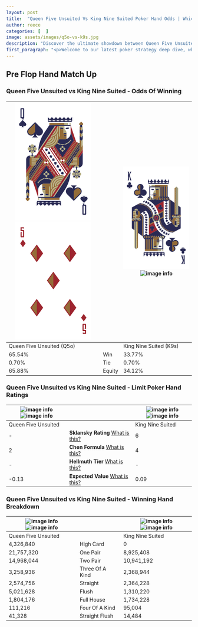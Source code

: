 ```yaml
---
layout: post
title:  "Queen Five Unsuited Vs King Nine Suited Poker Hand Odds | Which Is The Better Hand In Poker? A Complete Guide"
author: reece
categories: [  ]
image: assets/images/q5o-vs-k9s.jpg
description: "Discover the ultimate showdown between Queen Five Unsuited and King Nine Suited in poker! Uncover the odds, strategies, and scenarios where one hand triumphs over the other. Get ready to up your poker game with this thrilling analysis."
first_paragraph: "<p>Welcome to our latest poker strategy deep dive, where we're pitting two distinct hands against each other in a high-stakes showdown: Queen Five Unsuited vs King Nine Suited.</p><p>In the dynamic world of poker, every decision counts, and knowing which hand holds the upper hand is key to your success at the table.</p><p>In this article, we'll dissect these two hands, explore the scenarios where one dominates the other, and equip you with the knowledge to make strategic choices that can tip the odds in your favor.</p><p>Get ready to unravel the intriguing dynamics of these poker hands and elevate your game to new heights.</p>"
---
```




[comment]: # (sp0)

## Pre Flop Hand Match Up

<div class="table hand-ratings" markdown="1"> 



### Queen Five Unsuited vs King Nine Suited - Odds Of Winning


    
| ![image info](assets/images/hand1/q.png) ![image info](assets/images/hand1/5o.png) |  | ![image info](assets/images/hand2/k.png) ![image info](assets/images/hand2/9s.png) |
| -------- | -------- | -------- |
| Queen Five Unsuited (Q5o) |  | King Nine Suited (K9s) |
| 65.54% | Win | 33.77% |
| 0.70% | Tie | 0.70% |
| 65.88% | Equity | 34.12% |




[comment]: # (sp1)



### Queen Five Unsuited vs King Nine Suited - Limit Poker Hand Ratings


    
| ![image info](https://www.riverpairs.com/assets/images/hand1/q.png) ![image info](https://www.riverpairs.com/assets/images/hand1/5o.png) |  | ![image info](https://www.riverpairs.com/assets/images/hand2/k.png) ![image info](https://www.riverpairs.com/assets/images/hand2/9s.png) |
| -------- | -------- | -------- |
| Queen Five Unsuited |  | King Nine Suited |
| - | **Sklansky Rating** [What is this?](/sklansky-rating-explained) | 6 |
| 2 | **Chen Formula** [What is this?](/chen-formula-explained) | 4 |
| - | **Hellmuth Tier** [What is this?](/Hellmuth-tier-explained) | - |
| -0.13 | **Expected Value** [What is this?](/expected-value-explained) | 0.09 |




[comment]: # (sp2)



### Queen Five Unsuited vs King Nine Suited - Winning Hand Breakdown


    
| ![image info](https://www.riverpairs.com/assets/images/hand1/q.png) ![image info](https://www.riverpairs.com/assets/images/hand1/5o.png) |  | ![image info](https://www.riverpairs.com/assets/images/hand2/k.png) ![image info](https://www.riverpairs.com/assets/images/hand2/9s.png) |
| -------- | -------- | -------- |
| Queen Five Unsuited |  | King Nine Suited |
| 4,326,840 | High Card | 0 |
| 21,757,320 | One Pair | 8,925,408 |
| 14,968,044 | Two Pair | 10,941,192 |
| 3,258,936 | Three Of A Kind | 2,368,944 |
| 2,574,756 | Straight | 2,364,228 |
| 5,021,628 | Flush | 1,310,220 |
| 1,804,176 | Full House | 1,734,228 |
| 111,216 | Four Of A Kind | 95,004 |
| 41,328 | Straight Flush | 14,484 |




[comment]: # (sp3)



</div>

[comment]: # (sp4)



[comment]: # (sp5)

